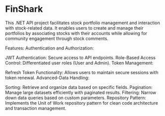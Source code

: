 # FinShark
This .NET API project facilitates stock portfolio management and interaction with stock-related data. It enables users to create and manage their portfolios by associating stocks with their accounts while allowing for community engagement through stock comments.

Features:
Authentication and Authorization:

JWT Authentication: Secure access to API endpoints.
Role-Based Access Control: Differentiated user roles (User and Admin).
Token Management:

Refresh Token Functionality: Allows users to maintain secure sessions with token renewal.
Advanced-Data Handling:

Sorting: Retrieve and organize data based on specific fields.
Pagination: Manage large datasets efficiently with paginated results.
Filtering: Narrow down data queries based on custom parameters.
Repository Pattern:
Implements the Unit of Work repository pattern for clean code architecture and transaction management.
